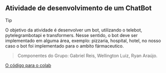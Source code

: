 ## Atividade de desenvolvimento de um ChatBot

> [!TIP]
> O objetivo da atividade é desenvolver um bot, utilizando o telebot, pytelegrambotapi e transformers. Nesse sentido, o bot deve ser implementado em alguma área, exemplo: pizzaria, hospital, hotel, no nosso caso o bot foi implementado para o ambito fármaceutico.

> Componentes do Grupo: Gabriel Reis, Wellington Luiz, Ryan Araújo.

[O código para o colab](https://colab.research.google.com/drive/1FnKPAbOfiYGheZ1KOF9T4-Mf8DbMgr64#scrollTo=Pet2DDV2dOIY)